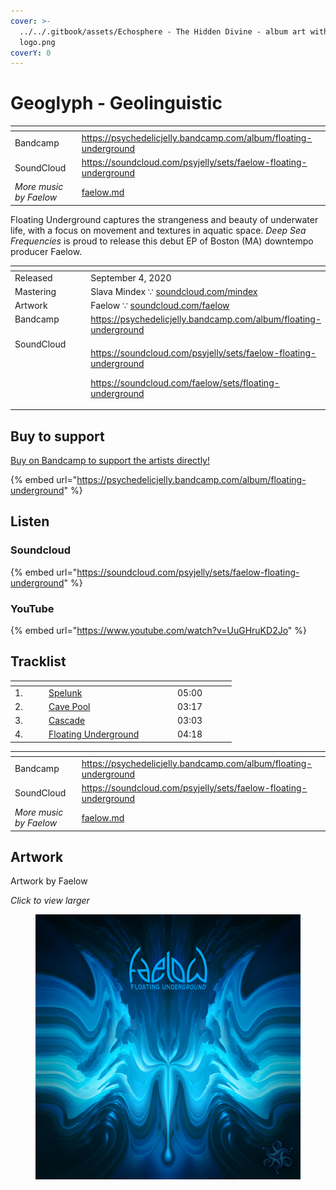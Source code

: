 ```yaml
---
cover: >-
  ../../.gitbook/assets/Echosphere - The Hidden Divine - album art with new
  logo.png
coverY: 0
---
```


# Geoglyph - Geolinguistic

<table data-view="cards"><thead><tr><th></th><th data-hidden data-card-target data-type="content-ref"></th></tr></thead><tbody><tr><td>Bandcamp</td><td><a href="https://psychedelicjelly.bandcamp.com/album/floating-underground">https://psychedelicjelly.bandcamp.com/album/floating-underground</a></td></tr><tr><td>SoundCloud</td><td><a href="https://soundcloud.com/psyjelly/sets/faelow-floating-underground">https://soundcloud.com/psyjelly/sets/faelow-floating-underground</a></td></tr><tr><td><em>More music by Faelow</em></td><td><a href="../../artists/music/faelow.md">faelow.md</a></td></tr></tbody></table>

Floating Underground captures the strangeness and beauty of underwater life, with a focus on movement and textures in aquatic space. _Deep Sea Frequencies_ is proud to release this debut EP of Boston (MA) downtempo producer Faelow.

<table data-header-hidden><thead><tr><th width="128" valign="top"></th><th></th></tr></thead><tbody><tr><td valign="top">Released</td><td>September 4, 2020</td></tr><tr><td valign="top">Mastering</td><td>Slava Mindex ∵ <a href="https://soundcloud.com/mindex">soundcloud.com/mindex</a> </td></tr><tr><td valign="top">Artwork</td><td>Faelow ∵ <a href="https://soundcloud.com/faelow">soundcloud.com/faelow</a> </td></tr><tr><td valign="top">Bandcamp</td><td><a href="https://psychedelicjelly.bandcamp.com/album/floating-underground">https://psychedelicjelly.bandcamp.com/album/floating-underground</a> </td></tr><tr><td valign="top">SoundCloud</td><td><p><a href="https://soundcloud.com/psyjelly/sets/faelow-floating-underground">https://soundcloud.com/psyjelly/sets/faelow-floating-underground</a> </p><p><a href="https://soundcloud.com/faelow/sets/floating-underground">https://soundcloud.com/faelow/sets/floating-underground</a> </p></td></tr></tbody></table>

## Buy to support

[Buy on Bandcamp to support the artists directly!](https://psychedelicjelly.bandcamp.com/album/floating-underground)&#x20;

{% embed url="https://psychedelicjelly.bandcamp.com/album/floating-underground" %}

## Listen

### Soundcloud

{% embed url="https://soundcloud.com/psyjelly/sets/faelow-floating-underground" %}

### YouTube

{% embed url="https://www.youtube.com/watch?v=UuGHruKD2Jo" %}

## Tracklist

<table data-header-hidden><thead><tr><th width="40"></th><th width="192"></th><th width="80"></th></tr></thead><tbody><tr><td>1.</td><td><a href="https://psychedelicjelly.bandcamp.com/track/spelunk">Spelunk</a> </td><td>05:00</td></tr><tr><td>2.</td><td><a href="https://psychedelicjelly.bandcamp.com/track/cave-pool">Cave Pool</a> </td><td>03:17</td></tr><tr><td>3.</td><td><a href="https://psychedelicjelly.bandcamp.com/track/cascade">Cascade</a> </td><td>03:03</td></tr><tr><td>4.</td><td><a href="https://psychedelicjelly.bandcamp.com/track/floating-underground">Floating Underground</a> </td><td>04:18</td></tr></tbody></table>

<table data-view="cards"><thead><tr><th></th><th data-hidden data-card-target data-type="content-ref"></th></tr></thead><tbody><tr><td>Bandcamp</td><td><a href="https://psychedelicjelly.bandcamp.com/album/floating-underground">https://psychedelicjelly.bandcamp.com/album/floating-underground</a></td></tr><tr><td>SoundCloud</td><td><a href="https://soundcloud.com/psyjelly/sets/faelow-floating-underground">https://soundcloud.com/psyjelly/sets/faelow-floating-underground</a></td></tr><tr><td><em>More music by Faelow</em></td><td><a href="../../artists/music/faelow.md">faelow.md</a></td></tr></tbody></table>

## Artwork

Artwork by Faelow

_Click to view larger_

<figure><img src="../../.gitbook/assets/Faelow - Floating Underground - logo.jpg" alt=""><figcaption></figcaption></figure>
